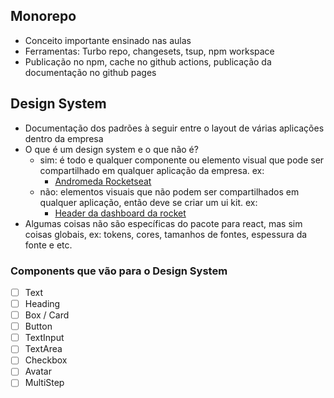 ## Monorepo

- Conceito importante ensinado nas aulas
- Ferramentas: Turbo repo, changesets, tsup, npm workspace
- Publicação no npm, cache no github actions, publicação da documentação no github pages

## Design System

- Documentação dos padrões à seguir entre o layout de várias aplicações dentro da empresa
- O que é um design system e o que não é?
  - sim: é todo e qualquer componente ou elemento visual que pode ser compartilhado em qualquer
    aplicação da empresa. ex:
    - [Andromeda Rocketseat](https://andromeda.rocketseat.dev/?path=/story/docs-colors--page)
  - não: elementos visuais que não podem ser compartilhados em qualquer aplicação, então deve se
    criar um ui kit. ex:
    - [Header da dashboard da rocket](app.rocketseat.com.br/dashboard)
- Algumas coisas não são específicas do pacote para react, mas sim coisas globais, ex: tokens,
  cores, tamanhos de fontes, espessura da fonte e etc.

### Components que vão para o Design System

- [ ] Text
- [ ] Heading
- [ ] Box / Card
- [ ] Button
- [ ] TextInput
- [ ] TextArea
- [ ] Checkbox
- [ ] Avatar
- [ ] MultiStep
